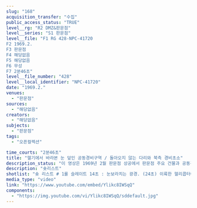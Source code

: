 ```yaml
---
slug: "168"
acquisition_transfer: "수집"
public_access_status: "TRUE"
level__rg: "R2 DMZ&판문점"
level__series: "S1 판문점"
level__file: "F1 RG 428-NPC-41720
F2 1969.2.
F3 판문점
F4 해당없음
F5 해당없음 
F6 무성 
F7 2분46초"
level__file_number: "428"
level__local_identifier: "NPC-41720"
date: "1969.2."
venues: 
  - "판문점"
sources: 
  - "해당없음"
creators: 
  - "해당없음"
subjects: 
  - "판문점"
tags: 
  - "오픈컬렉션"

time_courts: "2분46초"
title: "헬기에서 바라본 눈 덮인 공동경비구역 / 돌아오지 않는 다리와 북측 경비초소"
description_status: "이 영상은 1969년 2월 판문점 상공에서 판문점 주요 건물과 공동경비구역 일대를 보여주고 있다. 이 눈보라치는 판문점 일대 모습이 매우 인상적이다. "
description: "숏리스트"
shotlist: "숏 리스트 # 1롤 슬레이트 14초 : 눈보라치는 광경. (24초) 이륙한 헬리콥터에서 공동경비구역의 군사정전위원회 회의장의 조감도를 보여준다. (1분30초) 또한 자유의 집, 돌아오지 않는 다리와 다리의 북한 측 경비초 소를 보여준다. 눈이 쌓인 돌아오지 않는 다리, (2분25초) 판문점 주변 도로와 북한쪽 지역이 보인다. 미군들이 팔각정 형태의 경비초소에서 이야기를 나누고 있다. "
media_type: "video"
link: "https://www.youtube.com/embed/Ylikc8IWSqQ"
components: 
  - "https://img.youtube.com/vi/Ylikc8IWSqQ/sddefault.jpg"
---
```

